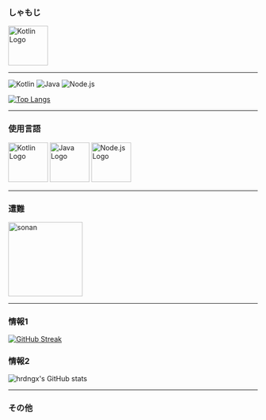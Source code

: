 ### しゃもじ
<img src="https://upload.wikimedia.org/wikipedia/commons/thumb/c/c3/Shakushi.jpg/330px-Shakushi.jpg" alt="Kotlin Logo" width="80" height="80"> 

---

![Kotlin](https://img.shields.io/badge/Kotlin-7F52FF?style=for-the-badge&logo=kotlin&logoColor=white)
![Java](https://img.shields.io/badge/Java-007396?style=for-the-badge&logo=java&logoColor=white)
![Node.js](https://img.shields.io/badge/Node.js-339933?style=for-the-badge&logo=node.js&logoColor=white)

[![Top Langs](https://github-readme-stats.vercel.app/api/top-langs/?username=hrdngx&layout=compact&theme=tokyonight)](https://github.com/anuraghazra/github-readme-stats)

---

### 使用言語

<p align="left">
  <img src="https://upload.wikimedia.org/wikipedia/commons/7/74/Kotlin_Icon.png" alt="Kotlin Logo" width="80" height="80"> 
  <img src="https://upload.wikimedia.org/wikipedia/en/3/30/Java_programming_language_logo.svg" alt="Java Logo" width="80" height="80"> 
  <img src="https://upload.wikimedia.org/wikipedia/commons/d/d9/Node.js_logo.svg" alt="Node.js Logo" width="80" height="80">
</p>

---

### 遭難

<img src="https://img.yakkun.com/poke/icon96/n202.gif" alt="sonan" width="150" height="150">

---

### 情報1

[![GitHub Streak](https://github-readme-streak-stats.herokuapp.com/?user=hrdngx&theme=dark)](https://git.io/streak-stats)

### 情報2

![hrdngx's GitHub stats](https://github-readme-stats.vercel.app/api?username=hrdngx&show_icons=true&theme=radical)


---

### その他

